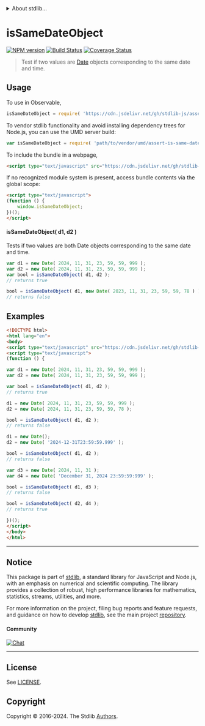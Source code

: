 <!--

@license Apache-2.0

Copyright (c) 2024 The Stdlib Authors.

Licensed under the Apache License, Version 2.0 (the "License");
you may not use this file except in compliance with the License.
You may obtain a copy of the License at

   http://www.apache.org/licenses/LICENSE-2.0

Unless required by applicable law or agreed to in writing, software
distributed under the License is distributed on an "AS IS" BASIS,
WITHOUT WARRANTIES OR CONDITIONS OF ANY KIND, either express or implied.
See the License for the specific language governing permissions and
limitations under the License.

-->


<details>
  <summary>
    About stdlib...
  </summary>
  <p>We believe in a future in which the web is a preferred environment for numerical computation. To help realize this future, we've built stdlib. stdlib is a standard library, with an emphasis on numerical and scientific computation, written in JavaScript (and C) for execution in browsers and in Node.js.</p>
  <p>The library is fully decomposable, being architected in such a way that you can swap out and mix and match APIs and functionality to cater to your exact preferences and use cases.</p>
  <p>When you use stdlib, you can be absolutely certain that you are using the most thorough, rigorous, well-written, studied, documented, tested, measured, and high-quality code out there.</p>
  <p>To join us in bringing numerical computing to the web, get started by checking us out on <a href="https://github.com/stdlib-js/stdlib">GitHub</a>, and please consider <a href="https://opencollective.com/stdlib">financially supporting stdlib</a>. We greatly appreciate your continued support!</p>
</details>

# isSameDateObject

[![NPM version][npm-image]][npm-url] [![Build Status][test-image]][test-url] [![Coverage Status][coverage-image]][coverage-url] <!-- [![dependencies][dependencies-image]][dependencies-url] -->

> Test if two values are [Date](https://developer.mozilla.org/en-US/docs/Web/JavaScript/Reference/Global_Objects/Date) objects corresponding to the same date and time.



<section class="usage">

## Usage

To use in Observable,

```javascript
isSameDateObject = require( 'https://cdn.jsdelivr.net/gh/stdlib-js/assert-is-same-date-object@umd/browser.js' )
```

To vendor stdlib functionality and avoid installing dependency trees for Node.js, you can use the UMD server build:

```javascript
var isSameDateObject = require( 'path/to/vendor/umd/assert-is-same-date-object/index.js' )
```

To include the bundle in a webpage,

```html
<script type="text/javascript" src="https://cdn.jsdelivr.net/gh/stdlib-js/assert-is-same-date-object@umd/browser.js"></script>
```

If no recognized module system is present, access bundle contents via the global scope:

```html
<script type="text/javascript">
(function () {
    window.isSameDateObject;
})();
</script>
```

#### isSameDateObject( d1, d2 )

Tests if two values are both Date objects corresponding to the same date and time.

```javascript
var d1 = new Date( 2024, 11, 31, 23, 59, 59, 999 );
var d2 = new Date( 2024, 11, 31, 23, 59, 59, 999 );
var bool = isSameDateObject( d1, d2 );
// returns true

bool = isSameDateObject( d1, new Date( 2023, 11, 31, 23, 59, 59, 78 ) );
// returns false
```

</section>

<!-- /.usage -->

<section class="examples">

## Examples

<!-- eslint no-undef: "error" -->

```html
<!DOCTYPE html>
<html lang="en">
<body>
<script type="text/javascript" src="https://cdn.jsdelivr.net/gh/stdlib-js/assert-is-same-date-object@umd/browser.js"></script>
<script type="text/javascript">
(function () {

var d1 = new Date( 2024, 11, 31, 23, 59, 59, 999 );
var d2 = new Date( 2024, 11, 31, 23, 59, 59, 999 );

var bool = isSameDateObject( d1, d2 );
// returns true

d1 = new Date( 2024, 11, 31, 23, 59, 59, 999 );
d2 = new Date( 2024, 11, 31, 23, 59, 59, 78 );

bool = isSameDateObject( d1, d2 );
// returns false

d1 = new Date();
d2 = new Date( '2024-12-31T23:59:59.999' );

bool = isSameDateObject( d1, d2 );
// returns false

var d3 = new Date( 2024, 11, 31 );
var d4 = new Date( 'December 31, 2024 23:59:59:999' );

bool = isSameDateObject( d1, d3 );
// returns false

bool = isSameDateObject( d2, d4 );
// returns true

})();
</script>
</body>
</html>
```

</section>

<!-- /.examples -->

<section class="main-repo" >

* * *

## Notice

This package is part of [stdlib][stdlib], a standard library for JavaScript and Node.js, with an emphasis on numerical and scientific computing. The library provides a collection of robust, high performance libraries for mathematics, statistics, streams, utilities, and more.

For more information on the project, filing bug reports and feature requests, and guidance on how to develop [stdlib][stdlib], see the main project [repository][stdlib].

#### Community

[![Chat][chat-image]][chat-url]

---

## License

See [LICENSE][stdlib-license].


## Copyright

Copyright &copy; 2016-2024. The Stdlib [Authors][stdlib-authors].

</section>

<!-- /.stdlib -->

<!-- Section for all links. Make sure to keep an empty line after the `section` element and another before the `/section` close. -->

<section class="links">

[npm-image]: http://img.shields.io/npm/v/@stdlib/assert-is-same-date-object.svg
[npm-url]: https://npmjs.org/package/@stdlib/assert-is-same-date-object

[test-image]: https://github.com/stdlib-js/assert-is-same-date-object/actions/workflows/test.yml/badge.svg?branch=v0.1.1
[test-url]: https://github.com/stdlib-js/assert-is-same-date-object/actions/workflows/test.yml?query=branch:v0.1.1

[coverage-image]: https://img.shields.io/codecov/c/github/stdlib-js/assert-is-same-date-object/main.svg
[coverage-url]: https://codecov.io/github/stdlib-js/assert-is-same-date-object?branch=main

<!--

[dependencies-image]: https://img.shields.io/david/stdlib-js/assert-is-same-date-object.svg
[dependencies-url]: https://david-dm.org/stdlib-js/assert-is-same-date-object/main

-->

[chat-image]: https://img.shields.io/gitter/room/stdlib-js/stdlib.svg
[chat-url]: https://app.gitter.im/#/room/#stdlib-js_stdlib:gitter.im

[stdlib]: https://github.com/stdlib-js/stdlib

[stdlib-authors]: https://github.com/stdlib-js/stdlib/graphs/contributors

[umd]: https://github.com/umdjs/umd
[es-module]: https://developer.mozilla.org/en-US/docs/Web/JavaScript/Guide/Modules

[deno-url]: https://github.com/stdlib-js/assert-is-same-date-object/tree/deno
[deno-readme]: https://github.com/stdlib-js/assert-is-same-date-object/blob/deno/README.md
[umd-url]: https://github.com/stdlib-js/assert-is-same-date-object/tree/umd
[umd-readme]: https://github.com/stdlib-js/assert-is-same-date-object/blob/umd/README.md
[esm-url]: https://github.com/stdlib-js/assert-is-same-date-object/tree/esm
[esm-readme]: https://github.com/stdlib-js/assert-is-same-date-object/blob/esm/README.md
[branches-url]: https://github.com/stdlib-js/assert-is-same-date-object/blob/main/branches.md

[stdlib-license]: https://raw.githubusercontent.com/stdlib-js/assert-is-same-date-object/main/LICENSE

</section>

<!-- /.links -->